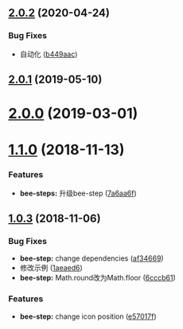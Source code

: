 ## [2.0.2](https://github.com/tinper-bee/bee-step/compare/v2.0.1...v2.0.2) (2020-04-24)


### Bug Fixes

* 自动化 ([b449aac](https://github.com/tinper-bee/bee-step/commit/b449aac095c49a8eefae55dffb64713508ee5d5d))



<a name="2.0.1"></a>
## [2.0.1](https://github.com/tinper-bee/bee-step/compare/v2.0.0...v2.0.1) (2019-05-10)



<a name="2.0.0"></a>
# [2.0.0](https://github.com/tinper-bee/bee-step/compare/v1.1.0...v2.0.0) (2019-03-01)



<a name="1.1.0"></a>
# [1.1.0](https://github.com/tinper-bee/bee-step/compare/v1.0.3...v1.1.0) (2018-11-13)


### Features

* **bee-steps:** 升级bee-step ([7a6aa6f](https://github.com/tinper-bee/bee-step/commit/7a6aa6f))



<a name="1.0.3"></a>
## [1.0.3](https://github.com/tinper-bee/bee-step/compare/af34669...v1.0.3) (2018-11-06)


### Bug Fixes

* **bee-step:** change dependencies ([af34669](https://github.com/tinper-bee/bee-step/commit/af34669))
* 修改示例 ([1aeaed6](https://github.com/tinper-bee/bee-step/commit/1aeaed6))
* **bee-step:** Math.round改为Math.floor ([6cccb61](https://github.com/tinper-bee/bee-step/commit/6cccb61))


### Features

* **bee-step:** change icon position ([e57017f](https://github.com/tinper-bee/bee-step/commit/e57017f))



